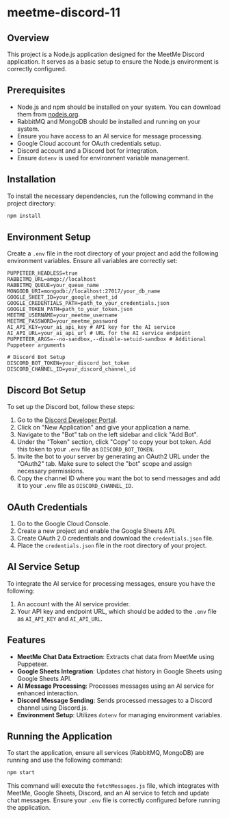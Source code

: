 # meetme-discord-11

## Overview
This project is a Node.js application designed for the MeetMe Discord application. It serves as a basic setup to ensure the Node.js environment is correctly configured.

## Prerequisites
- Node.js and npm should be installed on your system. You can download them from [nodejs.org](https://nodejs.org/).
- RabbitMQ and MongoDB should be installed and running on your system.
- Ensure you have access to an AI service for message processing.
- Google Cloud account for OAuth credentials setup.
- Discord account and a Discord bot for integration.
- Ensure `dotenv` is used for environment variable management.

## Installation
To install the necessary dependencies, run the following command in the project directory:

```bash
npm install
```

## Environment Setup
Create a `.env` file in the root directory of your project and add the following environment variables. Ensure all variables are correctly set:

```
PUPPETEER_HEADLESS=true
RABBITMQ_URL=amqp://localhost
RABBITMQ_QUEUE=your_queue_name
MONGODB_URI=mongodb://localhost:27017/your_db_name
GOOGLE_SHEET_ID=your_google_sheet_id
GOOGLE_CREDENTIALS_PATH=path_to_your_credentials.json
GOOGLE_TOKEN_PATH=path_to_your_token.json
MEETME_USERNAME=your_meetme_username
MEETME_PASSWORD=your_meetme_password
AI_API_KEY=your_ai_api_key # API key for the AI service
AI_API_URL=your_ai_api_url # URL for the AI service endpoint
PUPPETEER_ARGS=--no-sandbox,--disable-setuid-sandbox # Additional Puppeteer arguments

# Discord Bot Setup
DISCORD_BOT_TOKEN=your_discord_bot_token
DISCORD_CHANNEL_ID=your_discord_channel_id
```

## Discord Bot Setup
To set up the Discord bot, follow these steps:

1. Go to the [Discord Developer Portal](https://discord.com/developers/applications).
2. Click on "New Application" and give your application a name.
3. Navigate to the "Bot" tab on the left sidebar and click "Add Bot".
4. Under the "Token" section, click "Copy" to copy your bot token. Add this token to your `.env` file as `DISCORD_BOT_TOKEN`.
5. Invite the bot to your server by generating an OAuth2 URL under the "OAuth2" tab. Make sure to select the "bot" scope and assign necessary permissions.
6. Copy the channel ID where you want the bot to send messages and add it to your `.env` file as `DISCORD_CHANNEL_ID`.

## OAuth Credentials
1. Go to the Google Cloud Console.
2. Create a new project and enable the Google Sheets API.
3. Create OAuth 2.0 credentials and download the `credentials.json` file.
4. Place the `credentials.json` file in the root directory of your project.

## AI Service Setup
To integrate the AI service for processing messages, ensure you have the following:

1. An account with the AI service provider.
2. Your API key and endpoint URL, which should be added to the `.env` file as `AI_API_KEY` and `AI_API_URL`.

## Features
- **MeetMe Chat Data Extraction**: Extracts chat data from MeetMe using Puppeteer.
- **Google Sheets Integration**: Updates chat history in Google Sheets using Google Sheets API.
- **AI Message Processing**: Processes messages using an AI service for enhanced interaction.
- **Discord Message Sending**: Sends processed messages to a Discord channel using Discord.js.
- **Environment Setup**: Utilizes `dotenv` for managing environment variables.

## Running the Application
To start the application, ensure all services (RabbitMQ, MongoDB) are running and use the following command:

```bash
npm start
```

This command will execute the `fetchMessages.js` file, which integrates with MeetMe, Google Sheets, Discord, and an AI service to fetch and update chat messages. Ensure your `.env` file is correctly configured before running the application.